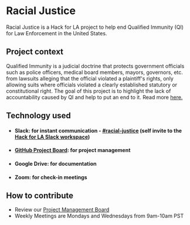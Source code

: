 # Racial Justice
Racial Justice is a Hack for LA project to help end Qualified Immunity (QI) for Law Enforcement in the United States.


## Project context

Qualified Immunity is a judicial doctrine that protects government officials such as police officers, medical board members, mayors, governors, etc. from lawsuits alleging that the official violated a plaintiff's rights, only allowing suits where officials violated a clearly established statutory or constitutional right. The goal of this project is to highlight the lack of accountability caused by QI and help to put an end to it. Read more [here.](https://docs.google.com/document/d/10hjsR7EjVpL-P18eCGjgLMKD5DtT1gwibnmHXzLTcSE/edit?ts=6013d2eb)


## Technology used

- #### Slack: for instant communication - [#racial-justice](https://hackforla.slack.com/archives/C01714H1Z0E) (self invite to the [Hack for LA Slack workspace](https://hackforla.org/slack))
- #### [GitHub Project Board](https://github.com/hackforla/racial-justice/projects): for project management
- #### Google Drive: for documentation
- #### Zoom: for check-in meetings


## How to contribute

- Review our [Project Management Board](https://github.com/hackforla/racial-justice/projects/1)
- Weekly Meetings are Mondays and Wednesdays from 9am-10am PST

